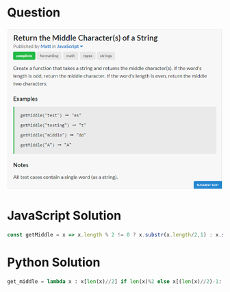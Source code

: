 # Question
![Question](Question.PNG)
# JavaScript Solution
```javascript
const getMiddle = x => x.length % 2 != 0 ? x.substr(x.length/2,1) : x.substr((x.length/2)-1,2);
```
# Python Solution
```python
get_middle = lambda x : x[len(x)//2] if len(x)%2 else x[(len(x)//2)-1:(len(x)//2)+1]
```